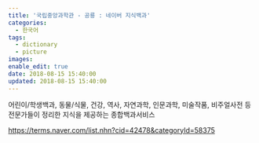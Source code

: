 ```yaml
---
title: '국립중앙과학관 - 공룡 : 네이버 지식백과'
categories:
  - 한국어
tags:
  - dictionary
  - picture
images:
enable_edit: true
date: 2018-08-15 15:40:00
updated: 2018-08-15 15:40:00
---
```

어린이/학생백과, 동물/식물, 건강, 역사, 자연과학, 인문과학, 미술작품, 비주얼사전 등 전문가들이 정리한 지식을 제공하는 종합백과서비스

https://terms.naver.com/list.nhn?cid=42478&categoryId=58375
